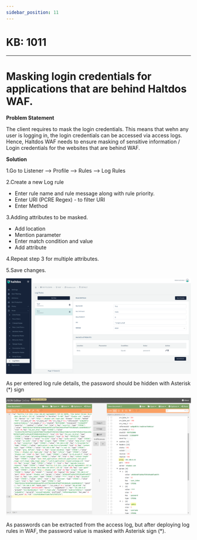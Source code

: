 ```yaml
---
sidebar_position: 11
---
```


# KB: 1011
-----------

# Masking login credentials for applications that are behind Haltdos WAF.

**Problem Statement**

The client requires to mask the login credentials. This means that wehn any user is logging in, the login credentials can be accessed via access logs. Hence, Haltdos WAF needs to ensure masking of sensitive information / Login credentials for the websites that are behind WAF.

**Solution**

1.Go to Listener --> Profile --> Rules --> Log Rules

2.Create a new Log rule
*   Enter rule name and rule message along with rule priority.
*   Enter URI (PCRE Regex) - to filter URI
*   Enter Method

3.Adding attributes to be masked.
*   Add location
*   Mention parameter
*   Enter match condition and value
*   Add attribute

4.Repeat step 3 for multiple attributes.

5.Save changes.

![kb1011](/img/waf/tutorials/logrule.png)

As per entered log rule details, the password should be hidden with Asterisk (*) sign

![kn1011](/img/waf/tutorials/logruleresult.png)


As passwords can be extracted from the access log, but after deploying log rules in WAF, the password value is masked with Asterisk sign (*).